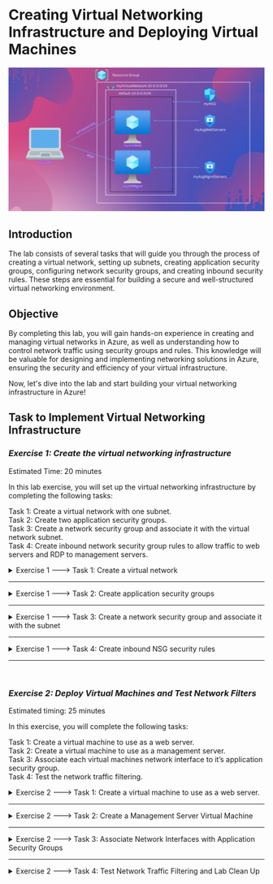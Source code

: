 
# Creating Virtual Networking Infrastructure and Deploying Virtual Machines

![Network and Application Security Groups](https://github.com/0xbythesecond/Virtual-Networking-Deploying-Virtual-Machines/blob/main/Network%20and%20Application%20Security%20Group.png?raw=true)

## Introduction
The lab consists of several tasks that will guide you through the process of creating a virtual network, setting up subnets, creating application security groups, configuring network security groups, and creating inbound security rules. These steps are essential for building a secure and well-structured virtual networking environment.

## Objective
By completing this lab, you will gain hands-on experience in creating and managing virtual networks in Azure, as well as understanding how to control network traffic using security groups and rules. This knowledge will be valuable for designing and implementing networking solutions in Azure, ensuring the security and efficiency of your virtual infrastructure.

Now, let's dive into the lab and start building your virtual networking infrastructure in Azure!

## Task to Implement Virtual Networking Infrastructure

### *Exercise 1: Create the virtual networking infrastructure*

Estimated Time: 20 minutes

In this lab exercise, you will set up the virtual networking infrastructure by completing the following tasks:

Task 1: Create a virtual network with one subnet.<br/>
Task 2: Create two application security groups.<br/>
Task 3: Create a network security group and associate it with the virtual network subnet.<br/>
Task 4: Create inbound network security group rules to allow traffic to web servers and RDP to management servers.<br/>

<details> 
  <summary> Exercise 1 ---> Task 1: Create a virtual network </summary>

Sign in to the Azure portal using an account that has the Owner or Contributor role in the Azure subscription.
  <br />
- In the Azure portal, search for `Virtual networks` and select it from the results. <br />
- Click on `+ Create` on the Virtual networks blade.<br />
- On the Basics tab of the Create virtual network blade, provide the following details: <br />
- Subscription: Select the Azure subscription you are using for this lab.<br />
- Resource group: Click on `Create new` and enter the name `AZ500LAB07`.<br />
- Name: Enter `myVirtualNetwork`. <br />
- Region: Select `South Central US` or a region that would be nearest to you. 
  
<br />
<br />

|Setting	| Value|
| --------| --------|  
|Subscription |	the name of the Azure subscription you are using in this lab|
|Resource group	| click Create new and type the name AZ500LAB07|
|Name |	myVirtualNetwork |
|Region |	South Central US or Preferred Regions That is Nearest to You|
  
<img src="https://github.com/0xbythesecond/Virtual-Networking-Deploying-Virtual-Machines/blob/main/Setting%20Up%20Virtual%20Network.png?raw=true" height="57%" width="59.3%" alt="Basics of Virtual Network"/>

Switch to the IP addresses tab, set the IPv4 address space to `10.0.0.0/16`, and set the Subnet address range to `10.0.0.0/24`
Click on `Review + create` and then click `Create` to create the virtual network.
  
| Setting |	Value |
| -------------  | ---------- |  
|Subnet name |	default |
|Subnet address range	| 10.0.0.0/24 |
  
<img src="https://github.com/0xbythesecond/Virtual-Networking-Deploying-Virtual-Machines/blob/main/Review%20Creation%20of%20Virtual%20Network.png?raw=true" height="50%" width="50%" alt="Review Creation of Virtual Network"/>

  </details>
<hr>
  
  <details>
  <summary> Exercise 1 ---> Task 2: Create application security groups </summary>

In the Azure portal, search for `Application security groups` and select it from the results.
  <br />
- Click on `+ Create` on the Application security groups blade.<br />
- On the Basics tab of the Create an application security group blade, provide the following details:<br />
- Resource group: Select `AZ500LAB07` or your preferred Resource Group Name that would be that lab.<br />
- Name: Enter `myAsgWebServers` (this group will be for web servers).<br />
- Click on `Review + create` and then click `Create`.
- Repeat steps 2-4 to create another application security group with the following details:<br />
- Resource group: Select `AZ500LAB07`.<br />
- Name: Enter `myAsgMgmtServers` (this group will be for management servers).<br />
  
| Setting |	Value|
|----------- | ----------- |  
|Resource group |	AZ500LAB07|
|Name |	myAsgWebServers | 
| Region |	South Central US|
  
  >**Note**: This group will be for the web servers.

<img src="https://github.com/0xbythesecond/Virtual-Networking-Deploying-Virtual-Machines/blob/main/Create%20ASG%20WebServers.png?raw=true" height="60%" width="60%" alt="websever asg"/>  
  
|Setting |	Value|
|----------- | ------------ |  
|Resource group |	AZ500LAB07|
|Name	| myAsgMgmtServers|
|Region |	South Central US|
  >**Note**: This group will be for the management servers.  
  
<img src="https://github.com/0xbythesecond/Virtual-Networking-Deploying-Virtual-Machines/blob/main/Create%20ASG%20MgmtServers.png?raw=true" height="60%" width="60%" alt="mgmtserver asg"/>
  
</details>
<hr>
<details> 
  <summary> Exercise 1 ---> Task 3: Create a network security group and associate it with the subnet</summary>

In the Azure portal, search for `Network security groups` and select it from the results.
  <br />
- Click on `+ Create` on the Network security groups blade.<br />
- On the Basics tab of the Create network security group blade, provide the following details:<br />
- Subscription: Select the Azure subscription you are using for this lab.<br />
- Resource group: Select `AZ500LAB07`.<br />
- Name: Enter `myNsg`.<br />
- Region: Select `East US`.<br />
- Click on "Review + create" and then click `Create`.<br />
  
| Setting |	Value|
| ----------- | ----------- |  
|Subscription |	the name of the Azure subscription you are using in this lab|
|Resource group	| AZ500LAB07|
|Name	| myNsg|
| Region |	South Central US|
 
<img src="https://github.com/0xbythesecond/Virtual-Networking-Deploying-Virtual-Machines/blob/main/Create%20NSG.png?raw=true" height="60%" width="60%" alt="Create NSG"/>  
  
- Navigate back to the Network security groups blade and select the `myNsg` entry.<br />
- On the myNsg blade, in the Settings section, click `Subnets` and then click `+ Associate`.<br />
- On the Associate subnet blade, provide the following details:<br />
- Virtual network: Select `myVirtualNetwork`.<br />
- Subnet: Select `default`.<br />
- Click `OK` to associate the network security group with the subnet.<br />
 
<img src="https://github.com/0xbythesecond/Virtual-Networking-Deploying-Virtual-Machines/blob/main/Associate%20NSG%20Subnet.png?raw=true" height="90%" width="90%" alt="Associate Subnet"/>  
  
| Setting |	Value |
| ----------- | -------- |  
|Virtual network	| myVirtualNetwork|
| Subnet |	default|

  </details>
<hr>
<details>
  <summary> Exercise 1 ---> Task 4: Create inbound NSG security rules </summary>

- On the myNsg blade, in the Settings section, click `Inbound security rules`. <br />
- Review the default inbound security rules and then click `+ Add` to add a new rule. <br />
  
<img src="https://github.com/0xbythesecond/Virtual-Networking-Deploying-Virtual-Machines/blob/main/Add%20Inbound%20Security%20Rules.png?raw=true" height="60%"  width="60%" alt="Select to Add an inbound security rule"/>
  
- On the Add inbound security rule. <br />
- On the Add inbound security rule blade, specify the following settings to allow TCP ports 80 and 443 to the myAsgWebServers application security group (leave all other values with their default values):

| Setting |	Value |
|---------| --------|
|Destination |	in the drop-down list, select Application security group and then click `myAsgWebServers`|
|Destination| port ranges	80,443|
|Protocol |	TCP |
| Priority |	100 (lower the number, the higher the priority) |
|Name |	Allow-Web-All|
 
<img src="https://github.com/0xbythesecond/Virtual-Networking-Deploying-Virtual-Machines/blob/main/Enter%20Values%20for%20NSG%20Inbound%20Security%20Rules.png?raw=true" height="50%" width="60%" alt="Inbound Security Rule Settings myVMWeb"/>  
<br />
  
Add inbound security rule:
- Navigate to the "myNsg" blade. <br />
- In the Settings section, click "Inbound security rules" and then click "+ Add."<br />
- On the "Add inbound security rule" blade, provide the following settings:<br />
- Destination: Select "Application security group" and choose "myAsgMgmtServers."<br />
- Destination port ranges: Enter "3389."<br />
- Protocol: Select "TCP."<br />
- Priority: Set it to "110."<br />
- Name: Enter "Allow-RDP-All."<br />
- Click "Add" to create the new inbound rule.<br />
- Result: You have added an inbound security rule to allow RDP (TCP port 3389) traffic to the "myAsgMgmtServers" application security group.
 

|Setting	| Value|
|---------- | ----------- |  
| Destination |	in the drop-down list, select Application security group and then click `myAsgMgmtServers`|
|Destination port ranges |	3389|
|Protocol	| TCP |
| Priority |	110 |
| Name |	Allow-RDP-All|

<img src="https://github.com/0xbythesecond/Virtual-Networking-Deploying-Virtual-Machines/blob/main/Enter%20Values%20for%20NSG%20Inbound%20Security%20Rules%20(asg%20mgmt).png?raw=true" height="50%" width="60%" alt="Inbound Security Rules Settings myVMMgmt"/>
  
  >**Note**: Result: You have deployed a virtual network, network security with inbound security rules, and two application security groups.
  
</details>
<hr>
<br />

### *Exercise 2: Deploy Virtual Machines and Test Network Filters*

Estimated timing: 25 minutes

In this exercise, you will complete the following tasks:

Task 1: Create a virtual machine to use as a web server.<br />
Task 2: Create a virtual machine to use as a management server.<br />
Task 3: Associate each virtual machines network interface to it’s application security group.<br />
Task 4: Test the network traffic filtering.<br />

<details> 
  <summary> Exercise 2 ---> Task 1: Create a virtual machine to use as a web server.</summary>
<br />
Navigate to the Azure portal and search for `Virtual machines.`
- Click `+ Create` and select `+ Azure virtual machine` from the dropdown list.
  <br />
  
  <img src="https://github.com/0xbythesecond/Virtual-Networking-Deploying-Virtual-Machines/blob/main/Create%20Virtual%20Machine.png?raw=true" height="30%" width="30%" alt="Create Virtual Machine Initial Step"/>
  
- On the Basics tab of the "Create a virtual machine" blade, provide the following settings:<br />
- Subscription: Select the Azure subscription for this lab.<br />
- Resource group: Choose `AZ500LAB07`<br />
- Virtual machine name: Enter `myVmWeb`<br />
- Region: Select `(US)South Central US or the nearest region to you`<br />
- Image: Choose `Windows Server 2022 Datacenter: Azure Edition - x64 Gen2`<br />
- Size: Select `Standard D2s v3`<br />
- Username: Enter `Student`<br />
- Password: Use your personal password.<br />
- Confirm password: Retype your password.<br />
- Public inbound ports: Set it to 'None'<br />
- Would you like to use an existing Windows Server License: 'Leave selection unchecked`<br />
  
<img src="https://github.com/0xbythesecond/Virtual-Networking-Deploying-Virtual-Machines/blob/main/create%20virtual%20machine%20(values).png?raw=true" height="70%" width="70%" alt="Virtual Machine Settings for Server"/>   



- Click "Next: Disks" and set the OS disk type to `Standard HDD`<br />
  
<img src="https://github.com/0xbythesecond/Virtual-Networking-Deploying-Virtual-Machines/blob/main/Select%20OS%20Disk%20Type.png?raw=true" height="50%" width="50%" alt="Select Os Disk Type"/>
  
- Click "Next: Networking" and select the previously created network `myVirtualNetwork`<br />
- Under "NIC network security group," choose `None`<br />
  
<img src="https://github.com/0xbythesecond/Virtual-Networking-Deploying-Virtual-Machines/blob/main/Values%20for%20Networking%20on%20VM.png?raw=true" height="50%" width="50%" alt="Networking Settings for myVMWeb"/>
  
- Click "Next: Management" and then "Next: Monitoring."<br />
- On the "Monitoring" tab, verify that "Boot diagnostics" is enabled with a managed storage account.<br />
  
| Setting |	Value|
|------------------ | ---------------- |  
| Boot diagnostics |	Enabled with managed storage account (recommended) |
  
- Click "Review + create" and ensure successful validation.<br />
- Click "Create" to deploy the virtual machine.<br />

|Setting |	Value |
| ------------ | ----------- |  
|Subscription |	the name of the Azure subscription you will be using in this lab |
|Resource group |	AZ500LAB07|
|Virtual machine name	| myVmWeb |
|Region	|(US) South Central US|
|Image |	Windows Server 2022 Datacenter: Azure Edition- x64 Gen2|
|Size |	Standard D2s v3 |
|Username |	Student|
|Password |	Please use your personal password created|
|Confirm password |	Retype your password|
|Public inbound ports |	None|
|Would you like to use an existing Windows Server License |	No  |
  
</details>
<hr>
<details> 
  <summary> Exercise 2 ---> Task 2: Create a Management Server Virtual Machine</summary>
<br />
Navigate to the Azure portal and go to the Virtual machines blade.<br />
  
  >**Note**: The following will be the same as the previous Virtual Machine except for the Management Server, so no pictured image. 
  
- Click `+ Create` and select `+ Azure virtual machine` from the dropdown list.<br />
- On the Basics tab of the "Create a virtual machine" blade, provide the following settings:<br />
- Subscription: Select the Azure subscription for this lab.<br />
- Resource group: Choose `AZ500LAB07.`<br />
- Virtual machine name: Enter `myVMMgmt.`<br />
- Region: Select `South Central US`<br />
- Image: Choose `Windows Server 2022 Datacenter: Azure Edition - x64 Gen2.`<br />
- Size: Select `Standard D2s v3.`<br />
- Username: Enter `Student.`<br />
- Password: Use your personal password.<br />
- Public inbound ports: Set it to `None.`<br />
- Already have a Windows Server license: Select `No.`<br />
  
| Setting |	Value |
| ---------- | ----------- |  
| Subscription |	the name of the Azure subscription you will be using in this lab |
| Resource group |	AZ500LAB07|
| Virtual machine name |	myVMMgmt |
| Region |	South Central US or preferred region that is nearest to you|
| Image	| Windows Server 2022 Datacenter: Azure Edition - x64 Gen2 |
| Size |	Standard D2s v3|
| Username |	Student|
| Password |	Please use your personal password that you create|
| Public inbound ports |	None|
| Already have a Windows Server license |	No|
  
  >**Note**: For public inbound ports, we will rely on the precreated NSG.

- Click `Next: Disks` and set the OS disk type to `Standard HDD`<br />
- Click `Next: Networking` and select the previously created network `myVirtualNetwork`<br />
- Under "NIC network security group," choose `None.`<br />
- Click "Next: Management" and then `Next: Monitoring.`<br />
- On the "Monitoring" tab, verify that `Boot diagnostics` is enabled with a managed storage account.<br />
- Click `Review + create` and ensure successful validation.<br />
- Click `Create` to deploy the virtual machine.
  
  >**Note**: Wait for both virtual machines to be provisioned before continuing.
  
  </details>
<hr>

<details>
  <summary> Exercise 2 ---> Task 3: Associate Network Interfaces with Application Security Groups</summary> 
<br />
Go to the Virtual machines blade in the Azure portal and verify that both virtual machines are listed with the "Running" status.<br />
  
- Click the entry for the "myVMWeb" virtual machine.<br />
- On the "myVMWeb" blade, click "Networking" in the Settings section.<br />
- On the "myVMWeb | Networking" blade, click the "Application security groups" tab.<br />
- Click "Configure the application security groups" and select "myAsgWebServers" from the Application security group drop-down list.<br />
- Click "Save."<br />
  
![Placeholder image](https://t3.ftcdn.net/jpg/02/48/42/64/360_F_248426448_NVKLywWqArG2ADUxDq6QprtIzsF82dMF.jpg)
  
- Navigate back to the Virtual machines blade and click the entry for the "myVMMgmt" virtual machine.<br />
- On the "myVMMgmt" blade, click "Networking" in the Settings section.<br />
- On the "myVMMgmt | Networking" blade, click the "Application security groups" tab.<br />
- Click "Configure the application security groups" and select "myAsgMgmtServers" from the Application security group drop-down list.<br />
- Click "Save."
  </details>
  <hr>
  
<details>
  <summary> Exercise 2 ---> Task 4: Test Network Traffic Filtering and Lab Clean Up</summary>
<br />
Go to the "myVMMgmt" virtual machine blade in the Azure portal.<br />
  
- Click "Connect" and select "RDP" from the drop-down menu.<br />
- Download the RDP file and use it to connect to the "myVMMgmt" Azure VM via Remote Desktop using the provided credentials.<br />
- In the Azure portal, navigate to the "myVMWeb" virtual machine blade.<br />
- On the "myVMWeb" blade, in the Operations section, click "Run command" and then select "RunPowerShellScript."<br />
- Run the following command in the Run Command Script pane to install the Web server role on "myVMWeb":
  
```powershell
Install-WindowsFeature -name Web-Server -IncludeManagementTools
```  
  >**Note**: Wait for the installation to complete.
  
- In the Azure portal, navigate back to the "myVMWeb" blade. <br />
- Identify the Public IP address of the "myVmWeb" Azure VM.<br />
- Open another browser tab and navigate to the identified IP address.<br />
- Verify that the default IIS web page is displayed, indicating that port 80 is allowed inbound from the internet based on the "myAsgWebServers" application security group.<br />
  
  >**Note**:Result: You have successfully validated the network security group (NSG) and application security group (ASG) configuration, and the network traffic is being correctly managed.

Lab Cleanup:
To avoid incurring unexpected costs, it is essential to remove any unused Azure resources.

Open the Cloud Shell by clicking the first icon in the top right of the Azure Portal.<br />
If prompted, select PowerShell and Create storage.<br />
In the PowerShell session within the Cloud Shell pane, run the following command to remove the resource group you created in this lab:<br />

```powershell
 Remove-AzResourceGroup -Name "AZ500LAB07" -Force -AsJob
```
  
Close the Cloud Shell pane.
  
  </details>
